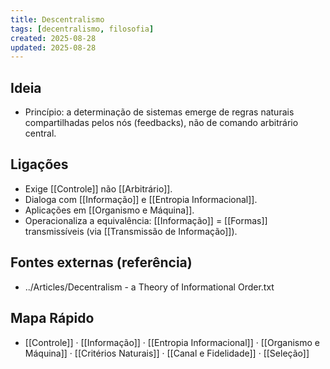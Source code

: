 ```yaml
---
title: Descentralismo
tags: [decentralismo, filosofia]
created: 2025-08-28
updated: 2025-08-28
---
```


## Ideia
- Princípio: a determinação de sistemas emerge de regras naturais compartilhadas pelos nós (feedbacks), não de comando arbitrário central.

## Ligações
- Exige [[Controle]] não [[Arbitrário]].
- Dialoga com [[Informação]] e [[Entropia Informacional]].
- Aplicações em [[Organismo e Máquina]].
 - Operacionaliza a equivalência: [[Informação]] = [[Formas]] transmissíveis (via [[Transmissão de Informação]]).

## Fontes externas (referência)
- ../Articles/Decentralism - a Theory of Informational Order.txt
## Mapa Rápido
- [[Controle]] · [[Informação]] · [[Entropia Informacional]] · [[Organismo e Máquina]] · [[Critérios Naturais]] · [[Canal e Fidelidade]] · [[Seleção]]
